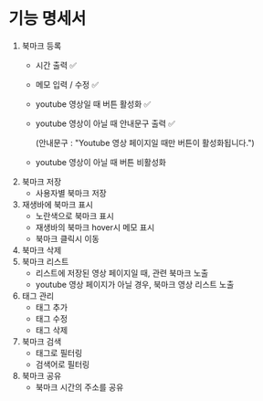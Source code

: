 # 기능 명세서
1. 북마크 등록
    - 시간 출력 ✅
    - 메모 입력 / 수정 ✅
    - youtube 영상일 때 버튼 활성화 ✅
    - youtube 영상이 아닐 때 안내문구 출력 ✅

        (안내문구 : "Youtube 영상 페이지일 때만 버튼이 활성화됩니다.")
    - youtube 영상이 아닐 때 버튼 비활성화
2. 북마크 저장
    - 사용자별 북마크 저장
3. 재생바에 북마크 표시
    - 노란색으로 북마크 표시
    - 재생바의 북마크 hover시 메모 표시
    - 북마크 클릭시 이동
4. 북마크 삭제
5. 북마크 리스트
    - 리스트에 저장된 영상 페이지일 때, 관련 북마크 노출
    - youtube 영상 페이지가 아닐 경우, 북마크 영상 리스트 노출
6. 태그 관리
    - 태그 추가
    - 태그 수정
    - 태그 삭제
7. 북마크 검색
    - 태그로 필터링
    - 검색어로 필터링
8. 북마크 공유
    - 북마크 시간의 주소를 공유
